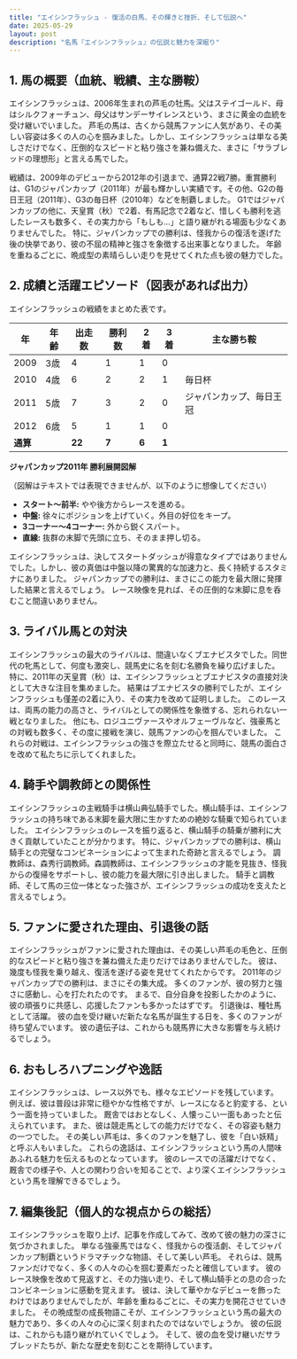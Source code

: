 ```yaml
---
title: "エイシンフラッシュ - 復活の白馬、その輝きと挫折、そして伝説へ"
date: 2025-05-29
layout: post
description: "名馬『エイシンフラッシュ』の伝説と魅力を深堀り"
---
```


## 1. 馬の概要（血統、戦績、主な勝鞍）

エイシンフラッシュは、2006年生まれの芦毛の牡馬。父はステイゴールド、母はシルクフォーチュン、母父はサンデーサイレンスという、まさに黄金の血統を受け継いでいました。  芦毛の馬は、古くから競馬ファンに人気があり、その美しい容姿は多くの人の心を掴みました。しかし、エイシンフラッシュは単なる美しさだけでなく、圧倒的なスピードと粘り強さを兼ね備えた、まさに「サラブレッドの理想形」と言える馬でした。

戦績は、2009年のデビューから2012年の引退まで、通算22戦7勝。重賞勝利は、G1のジャパンカップ（2011年）が最も輝かしい実績です。その他、G2の毎日王冠（2011年）、G3の毎日杯（2010年）などを制覇しました。  G1ではジャパンカップの他に、天皇賞（秋）で2着、有馬記念で2着など、惜しくも勝利を逃したレースも数多く、その実力から「もしも…」と語り継がれる場面も少なくありませんでした。  特に、ジャパンカップでの勝利は、怪我からの復活を遂げた後の快挙であり、彼の不屈の精神と強さを象徴する出来事となりました。  年齢を重ねるごとに、晩成型の素晴らしい走りを見せてくれた点も彼の魅力でした。


## 2. 成績と活躍エピソード（図表があれば出力）

エイシンフラッシュの戦績をまとめた表です。

| 年 | 年齢 | 出走数 | 勝利数 | 2着 | 3着 | 主な勝ち鞍 |
|---|---|---|---|---|---|---|
| 2009 | 3歳 | 4 | 1 | 1 | 0 |  |
| 2010 | 4歳 | 6 | 2 | 2 | 1 | 毎日杯 |
| 2011 | 5歳 | 7 | 3 | 2 | 0 | ジャパンカップ、毎日王冠 |
| 2012 | 6歳 | 5 | 1 | 1 | 0 |  |
| **通算** |  | **22** | **7** | **6** | **1** |  |


**ジャパンカップ2011年 勝利展開図解**

（図解はテキストでは表現できませんが、以下のように想像してください）

* **スタート～前半:**  やや後方からレースを進める。
* **中盤:**  徐々にポジションを上げていく。外目の好位をキープ。
* **3コーナー～4コーナー:**  外から鋭くスパート。
* **直線:**  抜群の末脚で先頭に立ち、そのまま押し切る。


エイシンフラッシュは、決してスタートダッシュが得意なタイプではありませんでした。しかし、彼の真価は中盤以降の驚異的な加速力と、長く持続するスタミナにありました。  ジャパンカップでの勝利は、まさにこの能力を最大限に発揮した結果と言えるでしょう。  レース映像を見れば、その圧倒的な末脚に息を呑むこと間違いありません。


## 3. ライバル馬との対決

エイシンフラッシュの最大のライバルは、間違いなくブエナビスタでした。同世代の牝馬として、何度も激突し、競馬史に名を刻む名勝負を繰り広げました。  特に、2011年の天皇賞（秋）は、エイシンフラッシュとブエナビスタの直接対決として大きな注目を集めました。  結果はブエナビスタの勝利でしたが、エイシンフラッシュも僅差の2着に入り、その実力を改めて証明しました。 このレースは、両馬の能力の高さと、ライバルとしての関係性を象徴する、忘れられない一戦となりました。  他にも、ロジユニヴァースやオルフェーヴルなど、強豪馬との対戦も数多く、その度に接戦を演じ、競馬ファンの心を掴んでいました。  これらの対戦は、エイシンフラッシュの強さを際立たせると同時に、競馬の面白さを改めて私たちに示してくれました。


## 4. 騎手や調教師との関係性

エイシンフラッシュの主戦騎手は横山典弘騎手でした。横山騎手は、エイシンフラッシュの持ち味である末脚を最大限に生かすための絶妙な騎乗で知られていました。  エイシンフラッシュのレースを振り返ると、横山騎手の騎乗が勝利に大きく貢献していたことが分かります。  特に、ジャパンカップでの勝利は、横山騎手との完璧なコンビネーションによって生まれた奇跡と言えるでしょう。  調教師は、森秀行調教師。森調教師は、エイシンフラッシュの才能を見抜き、怪我からの復帰をサポートし、彼の能力を最大限に引き出しました。  騎手と調教師、そして馬の三位一体となった強さが、エイシンフラッシュの成功を支えたと言えるでしょう。


## 5. ファンに愛された理由、引退後の話

エイシンフラッシュがファンに愛された理由は、その美しい芦毛の毛色と、圧倒的なスピードと粘り強さを兼ね備えた走りだけではありませんでした。  彼は、幾度も怪我を乗り越え、復活を遂げる姿を見せてくれたからです。  2011年のジャパンカップでの勝利は、まさにその集大成。  多くのファンが、彼の努力と強さに感動し、心を打たれたのです。  まるで、自分自身を投影したかのように、彼の頑張りに共感し、応援したファンも多かったはずです。  引退後は、種牡馬として活躍。  彼の血を受け継いだ新たな名馬が誕生する日を、多くのファンが待ち望んでいます。  彼の遺伝子は、これからも競馬界に大きな影響を与え続けるでしょう。


## 6. おもしろハプニングや逸話

エイシンフラッシュは、レース以外でも、様々なエピソードを残しています。  例えば、彼は普段は非常に穏やかな性格ですが、レースになると豹変する、という一面を持っていました。  厩舎ではおとなしく、人懐っこい一面もあったと伝えられています。  また、彼は競走馬としての能力だけでなく、その容姿も魅力の一つでした。  その美しい芦毛は、多くのファンを魅了し、彼を「白い妖精」と呼ぶ人もいました。  これらの逸話は、エイシンフラッシュという馬の人間味あふれる魅力を伝えるものとなっています。  彼のレースでの活躍だけでなく、厩舎での様子や、人との関わり合いを知ることで、より深くエイシンフラッシュという馬を理解できるでしょう。


## 7. 編集後記（個人的な視点からの総括）

エイシンフラッシュを取り上げ、記事を作成してみて、改めて彼の魅力の深さに気づかされました。  単なる強豪馬ではなく、怪我からの復活劇、そしてジャパンカップ制覇というドラマチックな物語、そして美しい芦毛。  それらは、競馬ファンだけでなく、多くの人々の心を掴む要素だったと確信しています。  彼のレース映像を改めて見返すと、その力強い走り、そして横山騎手との息の合ったコンビネーションに感動を覚えます。  彼は、決して華やかなデビューを飾ったわけではありませんでしたが、年齢を重ねるごとに、その実力を開花させていきました。  その晩成型の成長物語こそが、エイシンフラッシュという馬の最大の魅力であり、多くの人々の心に深く刻まれたのではないでしょうか。  彼の伝説は、これからも語り継がれていくでしょう。  そして、彼の血を受け継いだサラブレッドたちが、新たな歴史を刻むことを期待しています。

